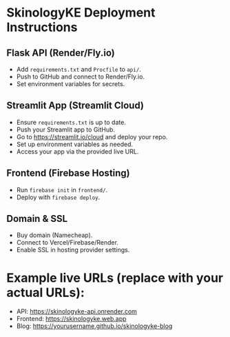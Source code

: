 # SkinologyKE Deployment Instructions

## Flask API (Render/Fly.io)
- Add `requirements.txt` and `Procfile` to `api/`.
- Push to GitHub and connect to Render/Fly.io.
- Set environment variables for secrets.

## Streamlit App (Streamlit Cloud)
- Ensure `requirements.txt` is up to date.
- Push your Streamlit app to GitHub.
- Go to https://streamlit.io/cloud and deploy your repo.
- Set up environment variables as needed.
- Access your app via the provided live URL.

## Frontend (Firebase Hosting)
- Run `firebase init` in `frontend/`.
- Deploy with `firebase deploy`.

## Domain & SSL
- Buy domain (Namecheap).
- Connect to Vercel/Firebase/Render.
- Enable SSL in hosting provider settings.

# Example live URLs (replace with your actual URLs):
- API: https://skinologyke-api.onrender.com
- Frontend: https://skinologyke.web.app
- Blog: https://yourusername.github.io/skinologyke-blog
